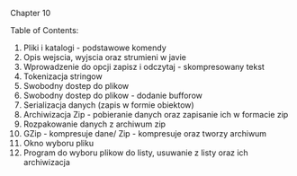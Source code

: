 Chapter 10

Table of Contents:
1. Pliki i katalogi - podstawowe komendy
2. Opis wejscia, wyjscia oraz strumieni w javie
3. Wprowadzenie do opcji zapisz i odczytaj - skompresowany tekst
4. Tokenizacja stringow
5. Swobodny dostep do plikow
6. Swobodny dostep do plikow - dodanie bufforow
7. Serializacja danych (zapis w formie obiektow)
8. Archiwizacja Zip - pobieranie danych oraz zapisanie ich w formacie zip
9. Rozpakowanie danych z archiwum zip
10. GZip - kompresuje dane/ Zip - kompresuje oraz tworzy archiwum
11. Okno wyboru pliku
12. Program do wyboru plikow do listy, usuwanie z listy oraz ich archiwizacja 

